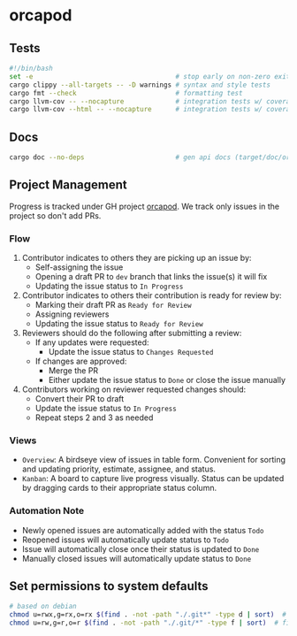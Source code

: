 # orcapod

## Tests

```bash
#!/bin/bash
set -e                                    # stop early on non-zero exit
cargo clippy --all-targets -- -D warnings # syntax and style tests
cargo fmt --check                         # formatting test
cargo llvm-cov -- --nocapture             # integration tests w/ coverage summary
cargo llvm-cov --html -- --nocapture      # integration tests w/ coverage report (target/llvm-cov/html/index.html)
```

## Docs

```bash
cargo doc --no-deps                       # gen api docs (target/doc/orcapod/index.html)
```

## Project Management

Progress is tracked under GH project [orcapod](https://github.com/orgs/walkerlab/projects/2).
We track only issues in the project so don't add PRs.

### Flow

1. Contributor indicates to others they are picking up an issue by:
   - Self-assigning the issue
   - Opening a draft PR to `dev` branch that links the issue(s) it will fix
   - Updating the issue status to `In Progress`
2. Contributor indicates to others their contribution is ready for review by:
   - Marking their draft PR as `Ready for Review`
   - Assigning reviewers
   - Updating the issue status to `Ready for Review`
3. Reviewers should do the following after submitting a review:
   - If any updates were requested:
     - Update the issue status to `Changes Requested`
   - If changes are approved:
     - Merge the PR
     - Either update the issue status to `Done` or close the issue manually
4. Contributors working on reviewer requested changes should:
   - Convert their PR to draft
   - Update the issue status to `In Progress`
   - Repeat steps 2 and 3 as needed

### Views

- `Overview`: A birdseye view of issues in table form. Convenient for sorting and updating priority, estimate, assignee, and status.
- `Kanban`: A board to capture live progress visually. Status can be updated by dragging cards to their appropriate status column.

### Automation Note

- Newly opened issues are automatically added with the status `Todo`
- Reopened issues will automatically update status to `Todo`
- Issue will automatically close once their status is updated to `Done`
- Manually closed issues will automatically update status to `Done`

## Set permissions to system defaults

```bash
# based on debian
chmod u=rwx,g=rx,o=rx $(find . -not -path "./.git*" -type d | sort)  # directories
chmod u=rw,g=r,o=r $(find . -not -path "./.git/*" -type f | sort)  # files
```